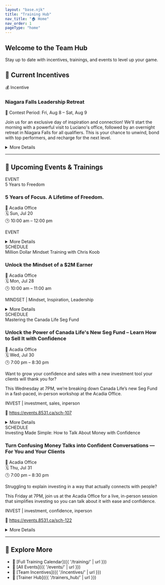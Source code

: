 ```yaml
---
layout: "base.njk"
title: "Training Hub"
nav_title: "🏠 Home"
nav_order: 1
pageType: "home"
---
```


<section class="bg-gradient-to-r from-indigo-600 to-blue-600 text-white py-12 px-6 rounded-lg shadow-lg mb-10">
  <h1 class="text-3xl sm:text-4xl font-bold mb-4">Welcome to the Team Hub</h1>
  <p class="text-lg max-w-xl">Stay up to date with incentives, trainings, and events to level up your game.</p>
</section>

## 🎁 Current Incentives

<div class="grid sm:grid-cols-1 md:grid-cols-2 gap-6 mb-10">

<!-- 🎁 Incentive -->
<div class="border-l-4 border-yellow-500 bg-yellow-50 p-4 rounded-lg shadow">
  <div class="text-sm text-gray-500 mb-1">💰 Incentive</div>
  <h3 class="text-lg font-semibold">Niagara Falls Leadership Retreat</h3>
  <p class="text-sm text-gray-700 mb-2">📅 Contest Period: Fri, Aug 8 – Sat, Aug 9</p>
  <p class="text-sm text-gray-800">Join us for an exclusive day of inspiration and connection! We'll start the morning with a powerful visit to Luciano's office, followed by an overnight retreat in Niagara Falls for all qualifiers. This is your chance to unwind, bond with top performers, and recharge for the next level.</p>
  <details class="mt-2">
    <summary class="cursor-pointer text-sm text-blue-700 hover:underline">More Details</summary>
    <div class="text-sm mt-2">
      <strong>Eligibility:</strong> Achieve 3 sales of $3,000 or more during the month of July<br>
      <strong>Reward:</strong> Overnight getaway in Niagara Falls with fellow qualifiers
    </div>
  </details>
</div>

</div>
<hr class="my-6 border-t border-gray-300">

## 📅 Upcoming Events & Trainings

<div class="grid sm:grid-cols-1 md:grid-cols-2 gap-6">

<!-- 📅 Training -->
<div class="border-l-4 border-blue-500 bg-blue-50 p-4 rounded-lg shadow">
  <div class="text-sm text-gray-500 mb-1">EVENT</div>
  <div class="text-xs italic">5 Years to Freedom</div>
  <h3 class="text-lg font-semibold">5 Years of Focus. A Lifetime of Freedom.</h3>
  <p class="text-sm text-gray-700 mb-2">
    📍 Acadia Office<br>
    🗓 Sun, Jul 20<br>
    🕒 10:00 am – 12:00 pm
  </p>

  
  
  <p class="text-sm text-gray-500">EVENT</p>

  

  <details class="mt-2">
    <summary class="cursor-pointer text-sm text-blue-700 hover:underline">More Details</summary>
    <div class="text-sm mt-2 space-y-2">
      
      
      <p><strong>Guest Speaker:</strong><br>Jennifer Carnegie — 30+ years of experience
National Sales Director
Inducted to Primerica Hall of Fame in July 2025</p>
      <p><strong>Text Your Clients:</strong><br>You're invited! 🎉 Sun July 20 @ 10AM – Acadia Office. See how 5 years of focus can change your life. Featuring Hall of Fame speaker Jennifer Carnegie!</p>
      <p><strong>Text Your Team:</strong><br>🔥 Don't miss this! July Recognition & Vision Event — Sun @ 10AM. Jennifer Carnegie (Hall of Fame!) is flying in to pour into us. Bring a guest. Be early. Be ready.</p>
      <p><strong>Post on Social Media:</strong><br>This Sunday @ 10AM — Celebrate progress and fuel your vision at our July Recognition & Vision Event. Featuring Hall of Fame leader Jennifer Carnegie, who built a business—and a life—through 5 years of focused effort. Don't miss this chance to learn, grow, and bring someone with you. 🚀 #Leadership #Motivation #TeamGrowth</p>
    </div>
  </details>
</div>


<!-- 📅 Training -->
<div class="border-l-4 border-blue-500 bg-blue-50 p-4 rounded-lg shadow">
  <div class="text-sm text-gray-500 mb-1">SCHEDULE</div>
  <div class="text-xs italic">Million Dollar Mindset Training with Chris Koob</div>
  <h3 class="text-lg font-semibold">Unlock the Mindset of a $2M Earner</h3>
  <p class="text-sm text-gray-700 mb-2">
    📍 Acadia Office<br>
    🗓 Mon, Jul 28<br>
    🕒 10:00 am – 11:00 am
  </p>

  
  
  <p class="text-sm text-gray-500">MINDSET | Mindset, Inspiration, Leadership</p>

  

  <details class="mt-2">
    <summary class="cursor-pointer text-sm text-blue-700 hover:underline">More Details</summary>
    <div class="text-sm mt-2 space-y-2">
      
      
      <p><strong>Guest Speaker:</strong><br>Chris Koob — 2 million dollar earner. One of the biggest teams in the business.</p>
      <p><strong>Text Your Clients:</strong><br>Hey! We’re having a top industry leader, Chris Koob, speak in our office today. Come check out how we help people grow — it's worth seeing.</p>
      <p><strong>Text Your Team:</strong><br>Don’t miss today’s mindset session with Chris Koob — a $2M earner with a massive team. Be in the room. 10AM sharp at Acadia Office!</p>
      <p><strong>Post on Social Media:</strong><br>Today's the day! $2M earner Chris Koob is speaking live at Acadia Office. If you're serious about growth, get in the room. Mindset training starts at 10AM — come ready to level up. #Leadership #TeamGrowth #MindsetMonday</p>
    </div>
  </details>
</div>


<!-- 📅 Training -->
<div class="border-l-4 border-blue-500 bg-blue-50 p-4 rounded-lg shadow">
  <div class="text-sm text-gray-500 mb-1">SCHEDULE</div>
  <div class="text-xs italic">Mastering the Canada Life Seg Fund</div>
  <h3 class="text-lg font-semibold">Unlock the Power of Canada Life's New Seg Fund – Learn How to Sell It with Confidence</h3>
  <p class="text-sm text-gray-700 mb-2">
    📍 Acadia Office<br>
    🗓 Wed, Jul 30<br>
    🕒 7:00 pm – 8:30 pm
  </p>

  <p class="text-sm text-gray-700">Want to grow your confidence and sales with a new investment tool your clients will thank you for?</p>
  <p class="text-sm text-gray-700">This Wednesday at 7PM, we’re breaking down Canada Life’s new Seg Fund in a fast-paced, in-person workshop at the Acadia Office.</p>
  <p class="text-sm text-gray-500">INVEST | investment, sales, inperson</p>

  <p class="text-sm text-blue-600 break-words">
    🔗 <a href="https://events.8531.ca/sch-107" class="underline" target="_blank">https://events.8531.ca/sch-107</a>
  </p>

  <details class="mt-2">
    <summary class="cursor-pointer text-sm text-blue-700 hover:underline">More Details</summary>
    <div class="text-sm mt-2 space-y-2">
      <p>You’ll leave with the skills to confidently present it, handle objections, and teach your team to do the same — faster and easier.</p>
      <p>Be there early, notebook ready, and invite someone from your team. This is one you don’t want to miss.</p>
      
      <p><strong>Text Your Clients:</strong><br>Hey! Want to see how we help families invest smarter using Canada Life’s newest strategy? I’ll be at an in-person session this Wed at 7PM. Come check it out at the Acadia office!</p>
      <p><strong>Text Your Team:</strong><br>Team — big in-person training this Wed 7PM at Acadia. Learn how to sell the new Canada Life Seg Fund + appointment-setting tips. Show up early + ready!</p>
      <p><strong>Post on Social Media:</strong><br>📣 In-person training this Wed @ Acadia Office! Learn how to sell Canada Life's NEW Seg Fund + sharpen your appointment-setting skills. Confidence = clarity = growth. Show up early & bring your team! 💼🔥</p>
    </div>
  </details>
</div>


<!-- 📅 Training -->
<div class="border-l-4 border-blue-500 bg-blue-50 p-4 rounded-lg shadow">
  <div class="text-sm text-gray-500 mb-1">SCHEDULE</div>
  <div class="text-xs italic">Investing Made Simple: How to Talk About Money with Confidence</div>
  <h3 class="text-lg font-semibold">Turn Confusing Money Talks into Confident Conversations — For You and Your Clients</h3>
  <p class="text-sm text-gray-700 mb-2">
    📍 Acadia Office<br>
    🗓 Thu, Jul 31<br>
    🕒 7:00 pm – 8:30 pm
  </p>

  <p class="text-sm text-gray-700">Struggling to explain investing in a way that actually connects with people?</p>
  <p class="text-sm text-gray-700">This Friday at 7PM, join us at the Acadia Office for a live, in-person session that simplifies investing so you can talk about it with ease and confidence.</p>
  <p class="text-sm text-gray-500">INVEST | investment, confidence, inperson</p>

  <p class="text-sm text-blue-600 break-words">
    🔗 <a href="https://events.8531.ca/sch-122" class="underline" target="_blank">https://events.8531.ca/sch-122</a>
  </p>

  <details class="mt-2">
    <summary class="cursor-pointer text-sm text-blue-700 hover:underline">More Details</summary>
    <div class="text-sm mt-2 space-y-2">
      <p>You'll leave with practical tools to help clients make smarter decisions — and you'll feel ready to duplicate it with your team, too.</p>
      <p>Be there early, bring someone new, and take the first step toward mastering money conversations that build trust and close business.</p>
      
      <p><strong>Text Your Clients:</strong><br>Hey! We’re hosting a live investing workshop this Friday at 7PM at our Acadia office — it’s all about making investing easy to understand and talk about. You’ll love it!</p>
      <p><strong>Text Your Team:</strong><br>This Friday 7PM @ Acadia — in-person training on how to make investing simple to explain. Great for building confidence with clients + duplicating with your team. Don’t miss it!</p>
      <p><strong>Post on Social Media:</strong><br>💡 Want to make investing easier to talk about — with clients or your team? Join us in person this Friday @ 7PM (Acadia Office) for a hands-on session that simplifies money talk and helps you close with confidence. Bring a friend or teammate! 💼📈</p>
    </div>
  </details>
</div>

</div>
<hr class="my-6 border-t border-gray-300">

## 🔎 Explore More
- 📅 [Full Training Calendar]({{ '/training/' | url }})
- 🎉 [All Events]({{ '/events/' | url }})
- 🎁 [Team Incentives]({{ '/incentives/' | url }})
- 🧠 [Trainer Hub]({{ '/trainers_hub/' | url }})